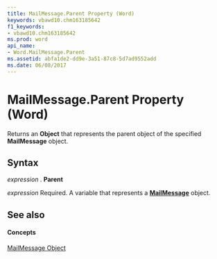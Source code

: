 ```yaml
---
title: MailMessage.Parent Property (Word)
keywords: vbawd10.chm163185642
f1_keywords:
- vbawd10.chm163185642
ms.prod: word
api_name:
- Word.MailMessage.Parent
ms.assetid: abfa1de2-dd9e-3a51-87c8-5d7ad9552add
ms.date: 06/08/2017
---
```



# MailMessage.Parent Property (Word)

Returns an  **Object** that represents the parent object of the specified **MailMessage** object.


## Syntax

 _expression_ . **Parent**

 _expression_ Required. A variable that represents a **[MailMessage](Word.MailMessage.md)** object.


## See also


#### Concepts


[MailMessage Object](Word.MailMessage.md)

